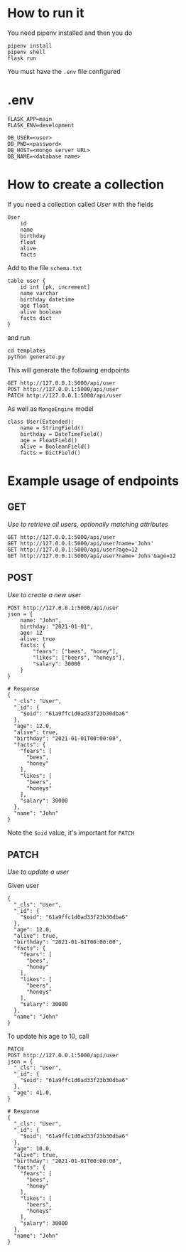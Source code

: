 # How to run it
You need pipenv installed and then you do

	pipenv install
	pipenv shell
	flask run

You must have the `.env` file configured

# .env

	FLASK_APP=main
	FLASK_ENV=development

	DB_USER=<user>
	DB_PWD=<password>
	DB_HOST=<mongo server URL>
	DB_NAME=<database name>

# How to create a collection

If you need a collection called *User* with the fields

	User
		id
		name
		birthday
		float
		alive
		facts

Add to the file `schema.txt`

	table user {
		id int [pk, increment]
		name varchar
		birthday datetime
		age float
		alive boolean
		facts dict
	}

and run

	cd templates
	python generate.py

This will generate the following endpoints

	GET http://127.0.0.1:5000/api/user
	POST http://127.0.0.1:5000/api/user
	PATCH http://127.0.0.1:5000/api/user

As well as `MongoEngine` model

	class User(Extended):
		name = StringField()
		birthday = DateTimeField()
		age = FloatField()
		alive = BooleanField()
		facts = DictField()


# Example usage of endpoints

## GET
*Use to retrieve all users, optionally matching attributes*

	GET http://127.0.0.1:5000/api/user
	GET http://127.0.0.1:5000/api/user?name='John'
	GET http://127.0.0.1:5000/api/user?age=12
	GET http://127.0.0.1:5000/api/user?name='John'&age=12

## POST

*Use to create a new user*

	POST http://127.0.0.1:5000/api/user
	json = {
		name: "John",
		birthday: "2021-01-01",
		age: 12
		alive: true
		facts: {
			"fears": ["bees", "honey"],
			"likes": ["beers", "honeys"],
			"salary": 30000
		}
	}

	# Response
	{
	  "_cls": "User",
	  "_id": {
	    "$oid": "61a9ffc1d0ad33f23b30dba6"
	  },
	  "age": 12.0,
	  "alive": true,
	  "birthday": "2021-01-01T00:00:00",
	  "facts": {
	    "fears": [
	      "bees",
	      "honey"
	    ],
	    "likes": [
	      "beers",
	      "honeys"
	    ],
	    "salary": 30000
	  },
	  "name": "John"
	}


Note the `$oid` value, it's important for `PATCH`

## PATCH

*Use to update a user*

Given user

	{
	  "_cls": "User",
	  "_id": {
	    "$oid": "61a9ffc1d0ad33f23b30dba6"
	  },
	  "age": 12.0,
	  "alive": true,
	  "birthday": "2021-01-01T00:00:00",
	  "facts": {
	    "fears": [
	      "bees",
	      "honey"
	    ],
	    "likes": [
	      "beers",
	      "honeys"
	    ],
	    "salary": 30000
	  },
	  "name": "John"
	}

To update his age to 10, call

	PATCH 
	POST http://127.0.0.1:5000/api/user
	json = {
	  "_cls": "User",
	  "_id": {
	    "$oid": "61a9ffc1d0ad33f23b30dba6"
	  },
	  "age": 41.0,
	}

	# Response
	{
	  "_cls": "User",
	  "_id": {
	    "$oid": "61a9ffc1d0ad33f23b30dba6"
	  },
	  "age": 10.0,
	  "alive": true,
	  "birthday": "2021-01-01T00:00:00",
	  "facts": {
	    "fears": [
	      "bees",
	      "honey"
	    ],
	    "likes": [
	      "beers",
	      "honeys"
	    ],
	    "salary": 30000
	  },
	  "name": "John"
	}	